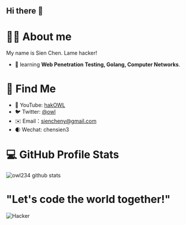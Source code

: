 ## Hi there 👋

# 👨‍💻 About me

My name is Sien Chen. Lame hacker! 

- 🌱 learning **Web Penetration Testing, Golang, Computer Networks**.

# 🧐 Find Me
* 🎥 YouTube: [hakOWL](https://www.youtube.com/@OWT156)
* 🐦 Twitter: [@owl](https://x.com/Mrchen29884691)
* ✉️ Email：[siencheny@gmail.com](siencheny@gmail.com)
* :waxing_crescent_moon: Wechat: chensien3
# 💻 GitHub Profile Stats
![owl234 github stats](https://github-readme-stats.vercel.app/api?username=owl234&theme=gruvbox&show_icons=true)

# "Let's code the world together!"
![Hacker](https://i.giphy.com/media/YQitE4YNQNahy/giphy.webp)
